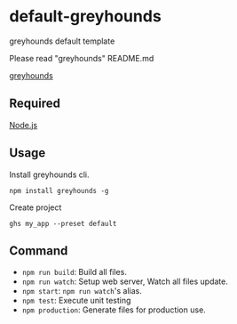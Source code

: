 # default-greyhounds

greyhounds default template 

Please read "greyhounds" README.md

[greyhounds](https://github.com/frontainer/greyhounds)

## Required

[Node.js](https://nodejs.org/en/)

## Usage

Install greyhounds cli.

```
npm install greyhounds -g
```

Create project

```
ghs my_app --preset default
```

## Command

- `npm run build`: Build all files.
- `npm run watch`: Setup web server, Watch all files update.
- `npm start`: `npm run watch`'s alias.
- `npm test`: Execute unit testing
- `npm production`: Generate files for production use. 